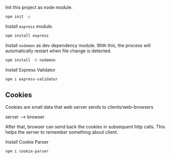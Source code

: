 Init this project as node module.
```sh
npm init -y
```
Install `express` module.
```sh
npm install express
```
Install `nodemon` as dev dependency module. With this, the process will automatically restart when file change is detected.
```sh
npm install -D nodemon
```
Install Express Validator
```sh
npm i express-validator
```

## Cookies
Cookies are small data that web server sends to clients/web-browsers

server --> browser

After that, browser can send back the cookies in subsequent http calls. This helps the server to remember something about client.

Install Cookie Parser
```sh
npm i cookie-parser
```